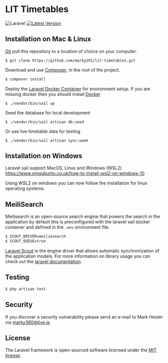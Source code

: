 # LIT Timetables
![Laravel](https://github.com/marky291/lit-timetables/workflows/Laravel/badge.svg)
[![Latest Version](https://img.shields.io/github/v/release/marky291/lit-timetable.svg?style=flat-square)](https://github.com/marky291/lit-timetable/releases)

## Installation on Mac & Linux

[Git](https://git-scm.com/) pull this repository to a location of choice on your computer.
```
$ git clone https://github.com/marky291/lit-timetables.git
```

Download and use [Composer](https://getcomposer.org/), in the root of the project.

``` bash
$ composer install
```

Deploy the [Laravel Docker Container](https://laravel.com/docs/8.x/sail) for environment setup.
If you are missing docker then you should install [Docker](https://docs.docker.com/engine/install/)
```
$ ./vendor/bin/sail up
```

Seed the database for local development
```
$ ./vendor/bin/sail artisan db:seed
```

Or use live timetable data for testing
```
$ ./vendor/bin/sail artisan sync:week
```

## Installation on Windows

Laravel sail support MacOS, Linux and Windows (WSL2)
https://www.omgubuntu.co.uk/how-to-install-wsl2-on-windows-10

Using WSL2 on windows you can now follow the installation for linux operating systems.

## MeiliSearch
Meilisearch is an open-source search engine that powers the search in the application by default this is preconfigured with the laravel sail docker container and defined in the `.env` environment file.

```sh
$ SCOUT_DRIVER=meiliesearch
$ SCOUT_QUEUE=true
```

[Laravel Scout](https://laravel.com/docs/8.x/scout) is the engine driver that allows automatic synchronization of the application models.
For more information on library usage you can check out the [laravel documentation](https://laravel.com/docs/8.x/scout).

## Testing

``` bash
$ php artisan test
```

## Security
If you discover a security vulnerability please send an e-mail to Mark Hester via [marky360@live.ie](mailto:marky360@live.ie).

## License
The Laravel framework is open-sourced software licensed under the [MIT license](https://opensource.org/licenses/MIT).
